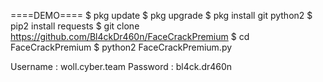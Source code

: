 
====DEMO====
$ pkg update
$ pkg upgrade
$ pkg install git python2 
$ pip2 install requests 
$ git clone https://github.com/Bl4ckDr460n/FaceCrackPremium
$ cd FaceCrackPremium
$ python2 FaceCrackPremium.py

Username : woll.cyber.team
Password : bl4ck.dr460n

